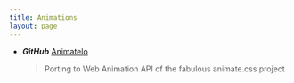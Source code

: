 ```yaml
---
title: Animations
layout: page
---
```


* ***GitHub*** [Animatelo](https://github.com/gibbok/animatelo)
  > Porting to Web Animation API of the fabulous animate.css project